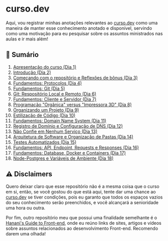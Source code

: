 # curso.dev

Aqui, vou registrar minhas anotações relevantes ao [curso.dev](https://curso.dev/) como uma maneira de manter esse conhecimento anotado e disponível, servindo como uma motivação para eu pesquisar sobre os assuntos ministrados nas aulas e ir mais além!

## 📝 Sumário

1. [Apresentação do curso (Dia 1)](/dias/dia01.md)
2. [Introdução (Dia 2)](/dias/dia02.md)
3. [Começando com o repositório e Reflexões de bônus (Dia 3)](/dias/dia03.md)
4. [Fundamentos: Protocolos (Dia 4)](/dias/dia04.md)
5. [Fundamentos: Git (Dia 5)](/dias/dia05.md)
6. [Git: Respositório Local e Remoto (Dia 6)](/dias/dia06.md)
7. [Fundamentos: Cliente e Servidor (Dia 7)](/dias/dia07.md)
8. [Programação "Orgânica" versus "Impressora 3D" (Dia 8)](/dias/dia08.md)
9. [Organizando um Projeto (Dia 9)](/dias/dia09.md)
10. [Estilização de Código (Dia 10)](/dias/dia10.md)
11. [Fundamentos: Domain Name System (Dia 11)](/dias/dia11.md)
12. [Registro de Domínio e Configuração de DNS (Dia 12)](/dias/dia12.md)
13. [Não Confie em Nenhum Serviço (Dia 13)](/dias/dia13.md)
14. [Arquitetura de Software e Organização de Pastas (Dia 14)](/dias/dia14.md)
15. [Testes Automatizados (Dia 15)](/dias/dia15.md)
16. [Fundamentos: API, Endpoint, Requests e Responses (Dia 16)](/dias/dia16.md)
17. [Fundamentos: Database, Docker e Containers (Dia 17)](/dias/dia17.md)
18. [Node-Postgres e Variáveis de Ambiente (Dia 18)](/dias/dia18.md)

## ⚠️ Disclaimers
Quero deixar claro que esse repositório não é a mesma coisa que o curso em si, então, se você gostou do que está aqui, tente dar uma chance ao [curso.dev](https://curso.dev/) se tiver condições, pois eu garanto que todos os espaços vazios do seu conhecimento serão preenchidos, e você alcançará a senioridade uma hora ou outra.

Por fim, outro repositório meu que possui uma finalidade semelhante é o [Hanani's Guide to Front-end](https://github.com/hananitallyson/guide-to-front-end), onde eu reúno links de sites, artigos e vídeos sobre assuntos relacionados ao desenvolvimento Front-end. Recomendo darem uma olhada!
